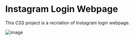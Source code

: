 # Instagram Login Webpage

This CSS project is a recriation of Instagram login webpage.

![image](https://user-images.githubusercontent.com/108364424/186195596-0cfb52be-ab98-47db-b3ef-526b2b8ead41.png)

